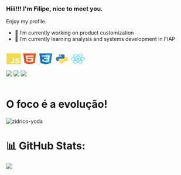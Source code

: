 ### Hiii!!! I'm Filipe, nice to meet you.

Enjoy my profile.


- 🔭 I’m currently working on product customization
- 🌱 I’m currently learning analysis and systems development in FIAP  
 <div style="display: inline_block"><br>
  <img align="center" alt="Rafa-Js" height="30" width="40" src="https://raw.githubusercontent.com/devicons/devicon/master/icons/javascript/javascript-plain.svg">
  <img align="center" alt="Rafa-HTML" height="30" width="40" src="https://raw.githubusercontent.com/devicons/devicon/master/icons/html5/html5-original.svg">
  <img align="center" alt="Rafa-CSS" height="30" width="40" src="https://raw.githubusercontent.com/devicons/devicon/master/icons/css3/css3-original.svg">
  <img align="center" alt="Rafa-Python" height="30" width="40" src="https://raw.githubusercontent.com/devicons/devicon/master/icons/python/python-original.svg">
  <img align="center" alt="Rafa-Python" height="30" width="40" src="https://raw.githubusercontent.com/devicons/devicon/master/icons/react/react-original.svg"> 
</div>
  <br>
<div>
  <a href="https://www.instagram.com/thezapotoczny/" target="_blank"><img src="https://img.shields.io/badge/-Instagram-%23E4405F?style=for-the-badge&logo=instagram&logoColor=white" target="_blank"></a>
  <a href = "mailto:fszcdi@gmail.com"><img src="https://img.shields.io/badge/-Gmail-%23333?style=for-the-badge&logo=gmail&logoColor=white" target="_blank"></a>
  <a href="https://www.linkedin.com/in/filipe-zapotoczny-b20ba2186/" target="_blank"><img src="https://img.shields.io/badge/-LinkedIn-%230077B5?style=for-the-badge&logo=linkedin&logoColor=white" target="_blank"></a> 
</div>
 
  <br>
  
   <h1> O foco é a evolução! </h1>
<div>
<img align="center" alt="zidrico-yoda" src="https://media.tenor.com/5wJl1vygaTEAAAAC/kimetsu-no-yaiba-hashira.gif">
</div>

# 📊 GitHub Stats:
![](https://github-readme-streak-stats.herokuapp.com/?user=Zapotoczn&theme=dark&hide_border=false)<br/>
